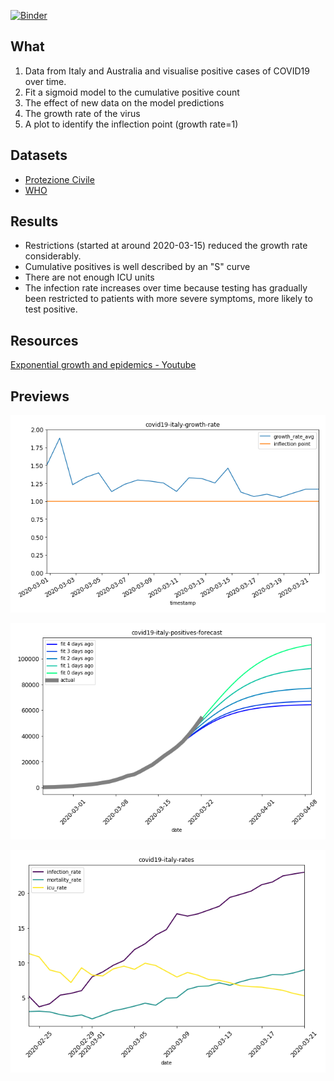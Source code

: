 [![Binder](https://mybinder.org/badge_logo.svg)](https://mybinder.org/v2/gh/LorisMarini/coronavirus/master)

## What
1. Data from Italy and Australia and visualise positive cases of COVID19 over time.
2. Fit a sigmoid model to the cumulative positive count
3. The effect of new data on the model predictions
4. The growth rate of the virus
5. A plot to identify the inflection point (growth rate=1)

## Datasets
- [Protezione Civile](https://github.com/pcm-dpc/COVID-19)
- [WHO](https://github.com/CSSEGISandData/COVID-19)

## Results
- Restrictions (started at around 2020-03-15) reduced the growth rate considerably.
- Cumulative positives is well described by an "S" curve
- There are not enough ICU units
- The infection rate increases over time because testing has gradually been restricted to patients with more severe symptoms, more likely to test positive.

## Resources
[Exponential growth and epidemics - Youtube](https://www.youtube.com/watch?v=Kas0tIxDvrg&feature=youtu.be)

## Previews
![Growth rate - Italy](./covid19-italy-growth-rate.png)

![Sigmod model - Italy ](./covid19-italy-positives-forecast.png)

![Sigmod model - Italy ](./covid19-italy-rates.png)
